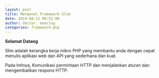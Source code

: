 ```yaml
---
layout: post
title: Mengenal Framework Slim
date: 2019-08-12 00:52:00
author: doctor. moeclay
categories: framework-php
---
```


<div>
<p><b>Selamat Datang</b></p>
<p>Slim adalah kerangka kerja mikro PHP yang membantu anda dengan cepat menulis aplikasi web dan API yang sederhana dan kuat.</p>
<p>Pada Intinya, Komunikasi permintaan HTTP dan menjalankan aturan dan mengembalikan respons HTTP.</p>
</div>
